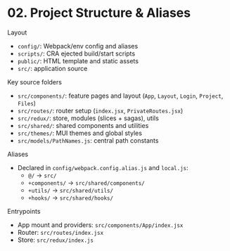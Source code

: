 # 02. Project Structure & Aliases

Layout
- `config/`: Webpack/env config and aliases
- `scripts/`: CRA ejected build/start scripts
- `public/`: HTML template and static assets
- `src/`: application source

Key source folders
- `src/components/`: feature pages and layout (`App`, `Layout`, `Login`, `Project`, `Files`)
- `src/routes/`: router setup (`index.jsx`, `PrivateRoutes.jsx`)
- `src/redux/`: store, modules (slices + sagas), utils
- `src/shared/`: shared components and utilities
- `src/themes/`: MUI themes and global styles
- `src/models/PathNames.js`: central path constants

Aliases
- Declared in `config/webpack.config.alias.js` and `local.js`:
  - `@/` → `src/`
  - `+components/` → `src/shared/components/`
  - `+utils/` → `src/shared/utils/`
  - `+hooks/` → `src/shared/hooks/`

Entrypoints
- App mount and providers: `src/components/App/index.jsx`
- Router: `src/routes/index.jsx`
- Store: `src/redux/index.js`
